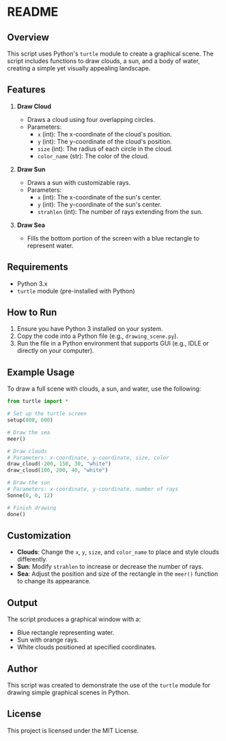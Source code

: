 # README

## Overview
This script uses Python's `turtle` module to create a graphical scene. The script includes functions to draw clouds, a sun, and a body of water, creating a simple yet visually appealing landscape.

## Features
1. **Draw Cloud**
   - Draws a cloud using four overlapping circles.
   - Parameters:
     - `x` (int): The x-coordinate of the cloud's position.
     - `y` (int): The y-coordinate of the cloud's position.
     - `size` (int): The radius of each circle in the cloud.
     - `color_name` (str): The color of the cloud.

2. **Draw Sun**
   - Draws a sun with customizable rays.
   - Parameters:
     - `x` (int): The x-coordinate of the sun's center.
     - `y` (int): The y-coordinate of the sun's center.
     - `strahlen` (int): The number of rays extending from the sun.

3. **Draw Sea**
   - Fills the bottom portion of the screen with a blue rectangle to represent water.

## Requirements
- Python 3.x
- `turtle` module (pre-installed with Python)

## How to Run
1. Ensure you have Python 3 installed on your system.
2. Copy the code into a Python file (e.g., `drawing_scene.py`).
3. Run the file in a Python environment that supports GUI (e.g., IDLE or directly on your computer).

## Example Usage
To draw a full scene with clouds, a sun, and water, use the following:

```python
from turtle import *

# Set up the turtle screen
setup(800, 600)

# Draw the sea
meer()

# Draw clouds
# Parameters: x-coordinate, y-coordinate, size, color
draw_cloud(-200, 150, 30, "white")
draw_cloud(100, 200, 40, "white")

# Draw the sun
# Parameters: x-coordinate, y-coordinate, number of rays
Sonne(0, 0, 12)

# Finish drawing
done()
```

## Customization
- **Clouds**: Change the `x`, `y`, `size`, and `color_name` to place and style clouds differently.
- **Sun**: Modify `strahlen` to increase or decrease the number of rays.
- **Sea**: Adjust the position and size of the rectangle in the `meer()` function to change its appearance.

## Output
The script produces a graphical window with a:
- Blue rectangle representing water.
- Sun with orange rays.
- White clouds positioned at specified coordinates.

## Author
This script was created to demonstrate the use of the `turtle` module for drawing simple graphical scenes in Python.

## License
This project is licensed under the MIT License.
